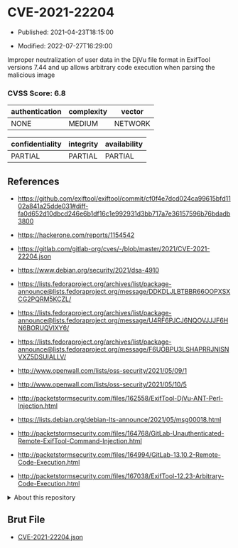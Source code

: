 # CVE-2021-22204

- Published: 2021-04-23T18:15:00

- Modified: 2022-07-27T16:29:00

Improper neutralization of user data in the DjVu file format in ExifTool versions 7.44 and up allows arbitrary code execution when parsing the malicious image

### CVSS Score: **6.8**

| authentication | complexity | vector |
| --- | --- | --- |
| NONE | MEDIUM | NETWORK |

| confidentiality | integrity | availability |
| --- | --- | --- |
| PARTIAL | PARTIAL | PARTIAL |

## References

* https://github.com/exiftool/exiftool/commit/cf0f4e7dcd024ca99615bfd1102a841a25dde031#diff-fa0d652d10dbcd246e6b1df16c1e992931d3bb717a7e36157596b76bdadb3800

* https://hackerone.com/reports/1154542

* https://gitlab.com/gitlab-org/cves/-/blob/master/2021/CVE-2021-22204.json

* https://www.debian.org/security/2021/dsa-4910

* https://lists.fedoraproject.org/archives/list/package-announce@lists.fedoraproject.org/message/DDKDLJLBTBBR66OOPXSXCG2PQRM5KCZL/

* https://lists.fedoraproject.org/archives/list/package-announce@lists.fedoraproject.org/message/U4RF6PJCJ6NQOVJJJF6HN6BORUQVIXY6/

* https://lists.fedoraproject.org/archives/list/package-announce@lists.fedoraproject.org/message/F6UOBPU3LSHAPRRJNISNVXZ5DSUIALLV/

* http://www.openwall.com/lists/oss-security/2021/05/09/1

* http://www.openwall.com/lists/oss-security/2021/05/10/5

* http://packetstormsecurity.com/files/162558/ExifTool-DjVu-ANT-Perl-Injection.html

* https://lists.debian.org/debian-lts-announce/2021/05/msg00018.html

* http://packetstormsecurity.com/files/164768/GitLab-Unauthenticated-Remote-ExifTool-Command-Injection.html

* http://packetstormsecurity.com/files/164994/GitLab-13.10.2-Remote-Code-Execution.html

* http://packetstormsecurity.com/files/167038/ExifTool-12.23-Arbitrary-Code-Execution.html

<details>
<summary>About this repository</summary> 

  This repository is part of the project [Live Hack CVE](https://github.com/Live-Hack-CVE). Main website can be found [www.live-hack.org](https://www.live-hack.org) 
  
  Made by [Sn0wAlice](https://github.com/Sn0wAlice) for the people that care about security and need to have a feed of the latest CVEs. Hope you enjoy it, don't forget to star the repo and follow me on [Twitter](https://twitter.com/Sn0wAlice) and [Github](https://github.com/Sn0wAlice). And that is my [personnal website](https://www.alice-snow.me/)

  - [Home Page](https://github.com/Live-Hack-CVE)
  - [Framework](https://github.com/Live-Hack-CVE/cve-framework)
  - [CVE database](https://github.com/Live-Hack-CVE/full_database)
  - [Changelog](https://github.com/Live-Hack-CVE/Changelog)
</details>

## Brut File

* [CVE-2021-22204.json](https://raw.githubusercontent.com/Live-Hack-CVE/full_database/main/cves/2021/CVE-2021-22204.json)

